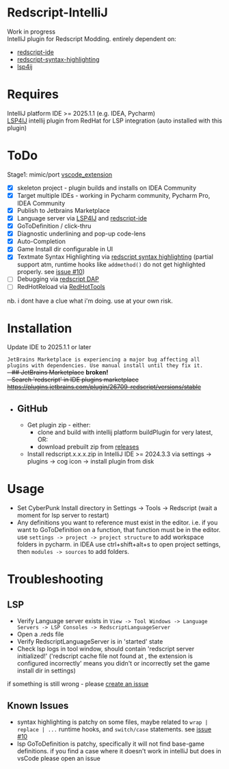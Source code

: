 # Redscript-IntelliJ

<!-- Plugin description -->
Work in progress   
IntelliJ plugin for Redscript Modding. entirely dependent on:

- [redscript-ide](https://github.com/jac3km4/redscript-ide)
- [redscript-syntax-highlighting](https://github.com/jackhumbert/redscript-syntax-highlighting)
- [lsp4ij](https://github.com/redhat-developer/lsp4ij)

<!-- Plugin description end -->

# Requires

IntelliJ platform IDE  >= 2025.1.1 (e.g. IDEA, Pycharm)  
[LSP4IJ](https://github.com/redhat-developer/lsp4ij) intellij plugin from RedHat for LSP integration (auto installed
with this plugin)

# ToDo

Stage1: mimic/port [vscode_extension](https://github.com/jac3km4/redscript-ide-vscode?tab=readme-ov-file)

- [x] skeleton project - plugin builds and installs on IDEA Community
- [x] Target multiple IDEs - working in Pycharm community, Pycharm Pro, IDEA Community
- [x] Publish to Jetbrains Marketplace
- [x] Language server via [LSP4IJ](https://github.com/redhat-developer/lsp4ij)
  and [redscript-ide](https://github.com/jac3km4/redscript-ide)
- [x] GoToDefinition / click-thru
- [x] Diagnostic underlining and pop-up code-lens
- [x] Auto-Completion
- [x] Game Install dir configurable in UI
- [x] Textmate Syntax Highlighting
  via [redscript syntax highlighting](https://github.com/jackhumbert/redscript-syntax-highlighting)
  (partial support atm, runtime hooks like `addmethod()` do not get highlighted properly.
  see [issue #10](https://github.com/pawrequest/redscript-intellij/issues/10))
- [ ] Debugging via [redscript DAP](https://github.com/jac3km4/redscript-dap)
- [ ] RedHotReload via [RedHotTools](https://github.com/psiberx/cp2077-red-hot-tools)

nb. i dont have a clue what i'm doing. use at your own risk.

# Installation

Update IDE to 2025.1.1 or later

`JetBrains Marketplace is experiencing a major bug affecting all plugins with dependencies. Use manual install until they
fix it.`  
~~- ## JetBrains Marketplace~~ **broken!**  
~~- Search 'redscript' in IDE plugins marketplace
https://plugins.jetbrains.com/plugin/26709-redscript/versions/stable~~

- ## GitHub
    - Get plugin zip - either:
        - clone and build with intellij platform buildPlugin for very latest, OR:
        - download prebuilt zip from [releases](https://github.com/pawrequest/redscript-intellij/releases)
    - Install redscript.x.x.x.zip in IntelliJ IDE >= 2024.3.3 via settings -> plugins -> cog icon -> install plugin from
      disk

# Usage

- Set CyberPunk Install directory in Settings -> Tools -> Redscript (wait a moment for lsp server to restart)
- Any definitions you want to reference must exist in the editor. i.e. if you want to GoToDefinition on a function, that
  function must be in the editor.  
  use `settings -> project -> project structure` to add workspace folders in pycharm. in IDEA use ctrl+shift+alt+s to
  open project settings, then `modules -> sources` to add folders.

# Troubleshooting

## LSP

- Verify Language server exists in `View -> Tool Windows -> Language Servers -> LSP Consoles -> RedscriptLanguageServer`
- Open a .reds file
- Verify RedscriptLanguageServer is in 'started' state
- Check lsp logs in tool window, should contain 'redscript server initialized!'
  ('redscript cache file not found at , the extension is configured incorrectly' means you didn't or incorrectly set the
  game install dir in settings)

if something is still wrong - please [create an issue](https://github.com/pawrequest/redscript-intellij/issues)

## Known Issues

- syntax highlighting is patchy on some files, maybe related to `wrap | replace | ...` runtime hooks, and `switch/case`
  statements. see [issue #10](https://github.com/pawrequest/redscript-intellij/issues/10)
- lsp GoToDefinition is patchy, specifically it will not find base-game definitions. if you find a case where it doesn't
  work in intelliJ but does in vsCode please open an issue
